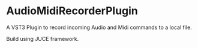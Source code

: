 # AudioMidiRecorderPlugin
A VST3 Plugin to record incoming Audio and Midi commands to a local file.

Build using JUCE framework.
